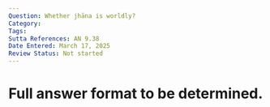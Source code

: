 ```yaml
---
Question: Whether jhāna is worldly?
Category:
Tags:
Sutta References: AN 9.38
Date Entered: March 17, 2025
Review Status: Not started
---
```


# Full answer format to be determined.
